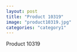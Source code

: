```yaml
---
layout: post
title: "Product 10319"
image: "product10319.jpg"
categories: "category1"
---
```

Product 10319
